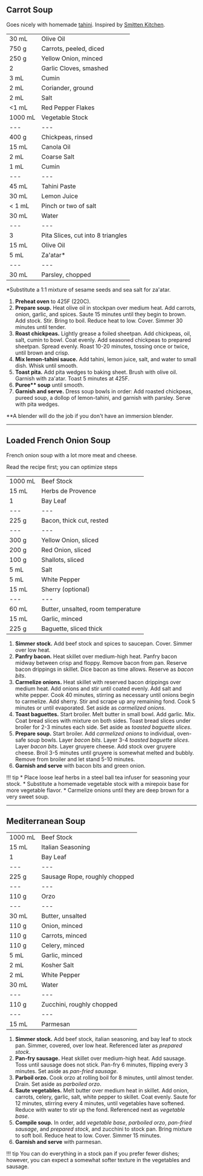 
## Carrot Soup

Goes nicely with homemade [tahini](sauces.md#tahini). Inspired by [Smitten Kitchen](https://smittenkitchen.com/2013/01/carrot-soup-with-tahini-and-crisped-chickpeas/).

|||
|:--|:--|
| 30 mL   | Olive Oil
| 750 g   | Carrots, peeled, diced
| 250 g   | Yellow Onion, minced
| 2       | Garlic Cloves, smashed
| 3 mL    | Cumin
| 2 mL    | Coriander, ground
| 2 mL    | Salt
| <1 mL   | Red Pepper Flakes
| 1000 mL | Vegetable Stock
| ---     | ---
| 400 g   | Chickpeas, rinsed
| 15 mL   | Canola Oil
| 2 mL    | Coarse Salt
| 1 mL    | Cumin
| ---     | ---
| 45 mL   | Tahini Paste
| 30 mL   | Lemon Juice
| < 1 mL  | Pinch or two of salt
| 30 mL   | Water
| ---     | ---
| 3       | Pita Slices, cut into 8 triangles
| 15 mL   | Olive Oil
| 5 mL    | Za'atar*
| ---     | ---
| 30 mL   | Parsley, chopped


*Substitute a 1:1 mixture of sesame seeds and sea salt for za'atar.

1. **Preheat oven** to 425F (220C).
2. **Prepare soup.** Heat olive oil in stockpan over medium heat. Add carrots, onion, garlic, and spices. Saute 15 minutes until they begin to brown. Add stock. Stir. Bring to boil. Reduce heat to low. Cover. Simmer 30 minutes until tender.
3. **Roast chickpeas.** Lightly grease a foiled sheetpan. Add chickpeas, oil, salt, cumin to bowl. Coat evenly. Add seasoned chickpeas to prepared sheetpan. Spread evenly. Roast 10-20 minutes, tossing once or twice, until brown and crisp.
4. **Mix lemon-tahini sauce.** Add tahini, lemon juice, salt, and water to small dish. Whisk until smooth.
5. **Toast pita.** Add pita wedges to baking sheet. Brush with olive oil. Garnish with za'atar. Toast 5 minutes at 425F.
6. **Puree\*\* soup** until smooth.
7. **Garnish and serve.** Dress soup bowls in order: Add roasted chickpeas, pureed soup, a dollop of lemon-tahini, and garnish with parsley. Serve with pita wedges.

**A blender will do the job if you don't have an immersion blender.


---

## Loaded French Onion Soup

French onion soup with a lot more meat and cheese.

Read the recipe first; you can optimize steps

|||
|:--|:--|
| 1000 mL | Beef Stock
| 15 mL   | Herbs de Provence
| 1       | Bay Leaf
| ---     | ---
| 225 g   | Bacon, thick cut, rested
| ---     | ---
| 300 g   | Yellow Onion, sliced
| 200 g   | Red Onion, sliced
| 100 g   | Shallots, sliced
| 5 mL    | Salt
| 5 mL    | White Pepper
| 15 mL   | Sherry (optional)
| ---     | ---
| 60 mL   | Butter, unsalted, room temperature
| 15 mL   | Garlic, minced
| 225 g   | Baguette, sliced thick


1. **Simmer stock.** Add beef stock and spices to saucepan. Cover. Simmer over low heat.
2. **Panfry bacon.** Heat skillet over medium-high heat. Panfry bacon midway between crisp and floppy. Remove bacon from pan. Reserve bacon drippings in skillet. Dice bacon as time allows. Reserve as *bacon bits*.
3. **Carmelize onions.** Heat skillet with reserved bacon drippings over medium heat. Add onions and stir until coated evenly. Add salt and white pepper. Cook 40 minutes, stirring as necessary until onions begin to carmelize. Add sherry. Stir and scrape up any remaining fond. Cook 5 minutes or until evaporated. Set aside as *carmelized onions*.
4. **Toast baguettes.** Start broiler. Melt butter in small bowl. Add garlic. Mix. Coat bread slices with mixture on both sides. Toast bread slices under broiler for 2-3 minutes each side. Set aside as *toasted baguette slices*.
5. **Prepare soup.** Start broiler. Add *carmelized onions* to individual, oven-safe soup bowls. Layer *bacon bits*. Layer 3-4 *toasted baguette slices*. Layer *bacon bits*. Layer gruyere cheese. Add stock over gruyere cheese. Broil 3-5 minutes until gruyere is somewhat melted and bubbly. Remove from broiler and let stand 5-10 minutes.
6. **Garnish and serve** with bacon bits and green onion.

!!! tip
    * Place loose leaf herbs in a steel ball tea infuser for seasoning your stock.
    * Substitute a homemade vegetable stock with a mirepoix base for more vegetable flavor.
    * Carmelize onions until they are deep brown for a very sweet soup.


---

## Mediterranean Soup

|||
|:--|:--|
| 1000 mL | Beef Stock
| 15 mL   | Italian Seasoning
| 1       | Bay Leaf
| ---     | ---
| 225 g   | Sausage Rope, roughly chopped
| ---     | ---
| 110 g   | Orzo
| ---     | ---
| 30 mL   | Butter, unsalted
| 110 g   | Onion, minced
| 110 g   | Carrots, minced
| 110 g   | Celery, minced
| 5 mL    | Garlic, minced
| 2 mL    | Kosher Salt
| 2 mL    | White Pepper
| 30 mL   | Water
| ---     | ---
| 110 g   | Zucchini, roughly chopped
| ---     | ---
| 15 mL   | Parmesan


1. **Simmer stock.** Add beef stock, italian seasoning, and bay leaf to stock pan. Simmer, covered, over low heat. Referenced later as *prepared stock*.
2. **Pan-fry sausage.** Heat skillet over medium-high heat. Add sausage. Toss until sausage does not stick. Pan-fry 6 minutes, flipping every 3 minutes. Set aside as *pan-fried sausage*.
3. **Parboil orzo.** Cook orzo at rolling boil for 8 minutes, until almost tender. Drain. Set aside as *parboiled orzo*.
4. **Saute vegetables.** Melt butter over medium heat in skillet. Add onion, carrots, celery, garlic, salt, white pepper to skillet. Coat evenly. Saute for 12 minutes, stirring every 4 minutes, until vegetables have softened. Reduce with water to stir up the fond. Referenced next as *vegetable base*.
5. **Compile soup.** In order, add *vegetable base*, *parboiled orzo*, *pan-fried sausage*, and *prepared stock*, and zucchini to stock pan. Bring mixture to soft boil. Reduce heat to low. Cover. Simmer 15 minutes.
6. **Garnish and serve** with parmesan.

!!! tip
    You can do everything in a stock pan if you prefer fewer dishes; however, you can expect a somewhat softer texture in the vegetables and sausage.


<!-- ---

## Tom Yum Goong

Hot and sour shrimp soup. Inspired by [Chez Pim](http://web.baz.org/adam/recipes/tom_yum_goong_s.html). Watch a short guide to quickly [peel and devein shrimp (Video)](https://www.youtube.com/watch?v=blTtbxQnVu4).

|||
|:--|:--|
| 450 g   | Shrimp, full-bodied
| 30 mL   |
| 1400 mL | Water, cool
| 120 mL  | Kaffir Lime Leaves
| 120 mL  | Lemongrass, roughly chopped
| 15 mL   | Galangal, peeled, roughly chopped
| 75 g    | Cremini Mushrooms, chopped
| 45 mL   | Lime Juice
| 30 mL   | Nam-Prik Pao
| 3       | Thai Chiles -->
